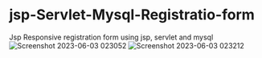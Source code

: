 # jsp-Servlet-Mysql-Registratio-form
Jsp Responsive registration form using jsp, servlet and mysql
![Screenshot 2023-06-03 023052](https://github.com/himanshurai26/jsp-Servlet-Mysql-Registratio-form/assets/77565518/56e22dec-cac4-4aeb-a6a3-97450f077a46)
![Screenshot 2023-06-03 023212](https://github.com/himanshurai26/jsp-Servlet-Mysql-Registratio-form/assets/77565518/8307302a-5d6a-4864-8ebd-0cf2bfdbd5dc)
